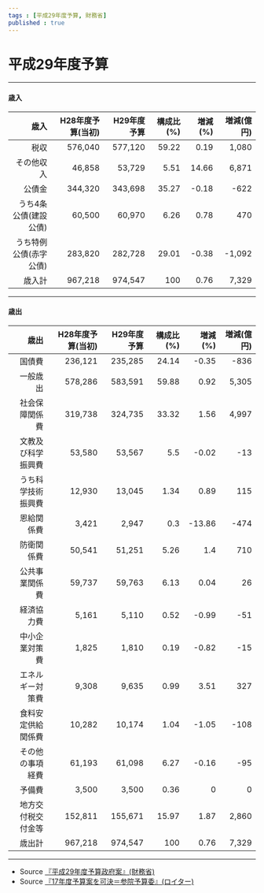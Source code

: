 ```yaml
--- 
tags : [平成29年度予算, 財務省] 
published : true
---
```

#  平成29年度予算

***

<link href="http://knowledgevault.saecanet.com/components/rmarkdown-html.css" rel="stylesheet">
<script src="http://knowledgevault.saecanet.com/components/JavascriptCode.js"></script>


#### 歳入



|                   歳入| H28年度予算(当初)| H29年度予算| 構成比(%)| 増減(%)| 増減(億円)|
|----------------------:|-----------------:|-----------:|---------:|-------:|----------:|
|                   税収|           576,040|     577,120|     59.22|    0.19|      1,080|
|             その他収入|            46,858|      53,729|      5.51|   14.66|      6,871|
|                 公債金|           344,320|     343,698|     35.27|   -0.18|       -622|
|  うち4条公債(建設公債)|            60,500|      60,970|      6.26|    0.78|        470|
| うち特例公債(赤字公債)|           283,820|     282,728|     29.01|   -0.38|     -1,092|
|                 歳入計|           967,218|     974,547|       100|    0.76|      7,329|

***
#### 歳出



|               歳出| H28年度予算(当初)| H29年度予算| 構成比(%)| 増減(%)| 増減(億円)|
|------------------:|-----------------:|-----------:|---------:|-------:|----------:|
|             国債費|           236,121|     235,285|     24.14|   -0.35|       -836|
|           一般歳出|           578,286|     583,591|     59.88|    0.92|      5,305|
|     社会保障関係費|           319,738|     324,735|     33.32|    1.56|      4,997|
| 文教及び科学振興費|            53,580|      53,567|       5.5|   -0.02|        -13|
| うち科学技術振興費|            12,930|      13,045|      1.34|    0.89|        115|
|         恩給関係費|             3,421|       2,947|       0.3|  -13.86|       -474|
|         防衛関係費|            50,541|      51,251|      5.26|     1.4|        710|
|     公共事業関係費|            59,737|      59,763|      6.13|    0.04|         26|
|         経済協力費|             5,161|       5,110|      0.52|   -0.99|        -51|
|     中小企業対策費|             1,825|       1,810|      0.19|   -0.82|        -15|
|   エネルギー対策費|             9,308|       9,635|      0.99|    3.51|        327|
| 食料安定供給関係費|            10,282|      10,174|      1.04|   -1.05|       -108|
|   その他の事項経費|            61,193|      61,098|      6.27|   -0.16|        -95|
|             予備費|             3,500|       3,500|      0.36|       0|          0|
| 地方交付税交付金等|           152,811|     155,671|     15.97|    1.87|      2,860|
|             歳出計|           967,218|     974,547|       100|    0.76|      7,329|


***

<script>MakeNegative();</script>

- Source [『平成29年度予算政府案』(財務省)](http://www.mof.go.jp/budget/budger_workflow/budget/fy2017/seifuan29/index.htm)
- Source [『17年度予算案を可決＝参院予算委』(ロイター)](http://jp.reuters.com/article/japan-budget-idJPKBN16Y0KL?feedType=RSS&feedName=topNews&utm_source=dlvr.it&utm_medium=twitter)

